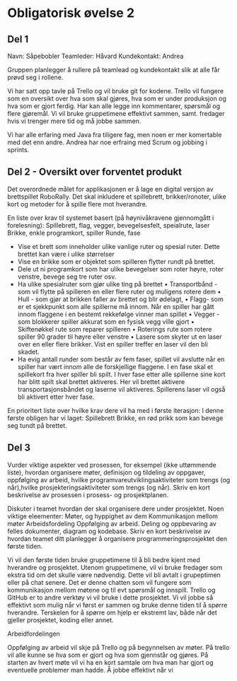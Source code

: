 # Obligatorisk øvelse 2

## Del 1
Navn: Såpebobler 
Teamleder: Håvard
Kundekontakt: Andrea

Gruppen planlegger å rullere på teamlead og kundekontakt slik at alle får prøvd seg i rollene.

Vi har satt opp tavle på Trello og vil bruke git for kodene. Trello vil fungere som en oversikt over hva som skal gjøres, hva som er under produksjon og hva som er gjort ferdig. Har kan alle legge inn kommentarer, spørsmål og flere gjøremål. Vi vil bruke gruppetimene effektivt sammen, samt. fredager hvis vi trenger mere tid og må jobbe sammen. 



Vi har alle erfaring med Java fra tiligere fag, men noen er mer komertable med det enn andre. 
Andrea har noe erfraing med Scrum og jobbing i sprints. 


## Del 2 - Oversikt over forventet produkt

Det overordnede målet for applikasjonen er å lage en digital versjon av brettspillet RoboRally. Det skal inkludere et spillebrett, brikker/ronoter, ulike kort og metoder for å spille flere mot hverandre.  

En liste over krav til systemet basert (på høynivåkravene gjennomgått i forelesning):
Spillebrett, flag, vegger, bevegelsesfelt, speialrute, laser
Brikke, enkle programkort, spiller
Runde, fase 
- Vise et brett som inneholder ulike vanlige ruter og spesial ruter. Dette brettet kan være i ulike størrelser
- Vise en brikke som er objektet som spilleren flytter rundt på brettet. 
- Dele ut ni programkort som har ulike bevegelser som roter høyre, roter venstre, bevege seg tre ruter osv. 
- Ha ulike spesialruter som gjør ulike ting på brettet
•	Transportbånd - som vil flytte på spilleren en eller flere ruter og muligens rotere dem
•	Hull - som gjør at brikken faller av brettet og blir ødelagt, 
•	Flagg- som er et sjekkpunkt som alle spillerne må innom. Når en spiller har gått innom flaggene i en bestemt rekkefølge vinner man spillet
•	Vegger - som blokkerer spiller akkurat som en fysisk vegg ville gjort
•	Skiftenøkkel rute som reparer spilleren
•	Roterings rute som rotere spiller 90 grader til høyre eller venstre
•	Lasere som skyter ut en laser over en eller flere brikker. Vist en spiller treffer en laser vil den bli skadet.
- Ha evig antall runder som består av fem faser, spillet vil avslutte når en spiller har vært innom alle de forskjellige flaggene. I en fase skal et spillekort fra hver spiller bli spilt. I hver fase etter alle spillerne sine kort har blitt spilt skal brettet aktiveres. Her vil brettet aktivere transportasjonsbåndet og laserne vil aktiveres. Spillerens laser vil også bli aktivert etter hver fase.



En prioritert liste over hvilke krav dere vil ha med i første iterasjon:
I denne første obligen har vi laget:
Spillebrett
Brikke, en rød prikk som kan bevege seg tundt på brettet. 



## Del 3
Vurder viktige aspekter ved prosessen, for eksempel (ikke uttømmende liste), hvordan organisere møter,
definisjon og tildeling av oppgaver, oppfølging av arbeid, hvilke programvareutviklingsaktiviteter som trengs (og
når),hvilke prosjekteringsaktiviteter som trengs (og når). Skriv en kort beskrivelse av prosessen i prosess- og
prosjektplanen.

Diskuter i teamet hvordan der skal organisere dere under prosjektet. Noen viktige eleementer:
Møter, og hyppighet av dem
Kommunikasjon mellom møter
Arbeidsfordeling
Oppfølging av arbeid.
Deling og oppbevaring av felles dokumenter, diagram og kodebase.
Skriv en kort beskrivelse av hvordan teamet ditt planlegger å organisere programmeringsprosjektet den første
tiden.


Vi vil den første tiden bruke gruppetimene til å bli bedre kjent med hverandre og prosjektet. Utenom gruppetimene, vil vi bruke fredager som ekstra tid om det skulle være nødvendig. Dette vil bli avtalt i grupeptimen eller på chat senere. Det er denne chatten som vil fungere som kommunikasjon mellom møtene og til evt spørsmål og innspill. Trello og GitHub er to andre verktøy vi vil bruke i dette prosjektet. Vi vil jobbe så effektivt som mulig når vi først er sammen og bruke denne tiden til å spørre hverandre. Terskelen for å spørre om hjelp er ekstremt lav, både når det gjeller prosjektet, koding eller annet. 


Arbeidfordelingen 

Oppfølging av arbeid vil skje på Trello og på begynnelsen av møter. På trello vil alle kunne se hva som er gjort og hva som gjennstår og gjøres. På starten av hvert møte vil vi ha en kort samtale om hva man har gjort og eventuelle problemer man hadde.
Å jobbe effektivt når vi 
